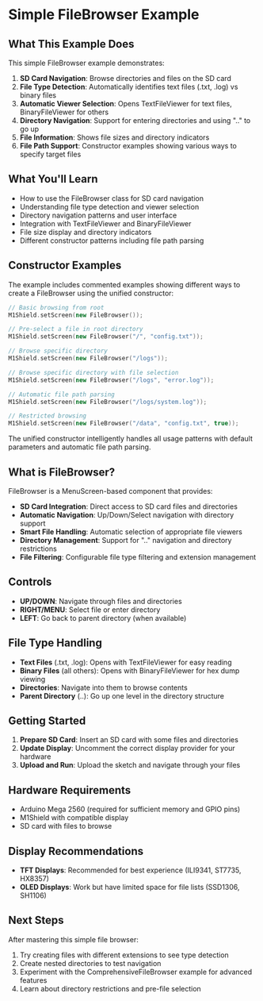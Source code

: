 # Simple FileBrowser Example

## What This Example Does

This simple FileBrowser example demonstrates:

1. **SD Card Navigation**: Browse directories and files on the SD card
2. **File Type Detection**: Automatically identifies text files (.txt, .log) vs binary files
3. **Automatic Viewer Selection**: Opens TextFileViewer for text files, BinaryFileViewer for others
4. **Directory Navigation**: Support for entering directories and using ".." to go up
5. **File Information**: Shows file sizes and directory indicators
6. **File Path Support**: Constructor examples showing various ways to specify target files

## What You'll Learn

- How to use the FileBrowser class for SD card navigation
- Understanding file type detection and viewer selection
- Directory navigation patterns and user interface
- Integration with TextFileViewer and BinaryFileViewer
- File size display and directory indicators
- Different constructor patterns including file path parsing

## Constructor Examples

The example includes commented examples showing different ways to create a FileBrowser using the unified constructor:

```cpp
// Basic browsing from root
M1Shield.setScreen(new FileBrowser());

// Pre-select a file in root directory
M1Shield.setScreen(new FileBrowser("/", "config.txt"));

// Browse specific directory
M1Shield.setScreen(new FileBrowser("/logs"));

// Browse specific directory with file selection
M1Shield.setScreen(new FileBrowser("/logs", "error.log"));

// Automatic file path parsing
M1Shield.setScreen(new FileBrowser("/logs/system.log"));

// Restricted browsing
M1Shield.setScreen(new FileBrowser("/data", "config.txt", true));
```

The unified constructor intelligently handles all usage patterns with default parameters and automatic file path parsing.

## What is FileBrowser?

FileBrowser is a MenuScreen-based component that provides:

- **SD Card Integration**: Direct access to SD card files and directories
- **Automatic Navigation**: Up/Down/Select navigation with directory support
- **Smart File Handling**: Automatic selection of appropriate file viewers
- **Directory Management**: Support for ".." navigation and directory restrictions
- **File Filtering**: Configurable file type filtering and extension management

## Controls

- **UP/DOWN**: Navigate through files and directories
- **RIGHT/MENU**: Select file or enter directory
- **LEFT**: Go back to parent directory (when available)

## File Type Handling

- **Text Files** (.txt, .log): Opens with TextFileViewer for easy reading
- **Binary Files** (all others): Opens with BinaryFileViewer for hex dump viewing
- **Directories**: Navigate into them to browse contents
- **Parent Directory** (..): Go up one level in the directory structure

## Getting Started

1. **Prepare SD Card**: Insert an SD card with some files and directories
2. **Update Display**: Uncomment the correct display provider for your hardware
3. **Upload and Run**: Upload the sketch and navigate through your files

## Hardware Requirements

- Arduino Mega 2560 (required for sufficient memory and GPIO pins)
- M1Shield with compatible display
- SD card with files to browse

## Display Recommendations

- **TFT Displays**: Recommended for best experience (ILI9341, ST7735, HX8357)
- **OLED Displays**: Work but have limited space for file lists (SSD1306, SH1106)

## Next Steps

After mastering this simple file browser:

1. Try creating files with different extensions to see type detection
2. Create nested directories to test navigation
3. Experiment with the ComprehensiveFileBrowser example for advanced features
4. Learn about directory restrictions and pre-file selection
